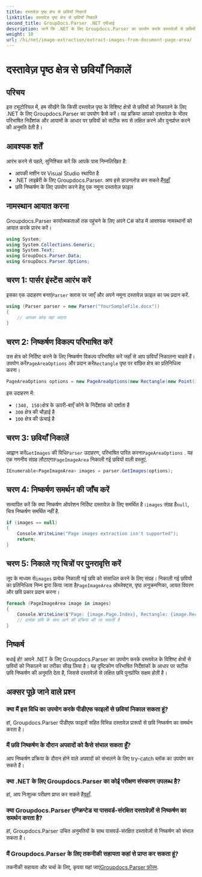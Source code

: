 ```yaml
---
title: दस्तावेज़ पृष्ठ क्षेत्र से छवियाँ निकालें
linktitle: दस्तावेज़ पृष्ठ क्षेत्र से छवियाँ निकालें
second_title: GroupDocs.Parser .NET एपीआई
description: जानें कि .NET के लिए Groupdocs.Parser का उपयोग करके दस्तावेज़ों से छवियों को सटीक रूप से कैसे निकाला जाए। सटीक छवि निष्कर्षण के लिए विशिष्ट क्षेत्रों को लक्षित करना सीखें।
weight: 10
url: /hi/net/image-extraction/extract-images-from-document-page-area/
---
```


# दस्तावेज़ पृष्ठ क्षेत्र से छवियाँ निकालें

## परिचय
इस ट्यूटोरियल में, हम सीखेंगे कि किसी दस्तावेज़ पृष्ठ के विशिष्ट क्षेत्रों से छवियों को निकालने के लिए .NET के लिए Groupdocs.Parser का उपयोग कैसे करें। यह प्रक्रिया आपको दस्तावेज़ के भीतर परिभाषित निर्देशांक और आयामों के आधार पर छवियों को सटीक रूप से लक्षित करने और पुनर्प्राप्त करने की अनुमति देती है।
## आवश्यक शर्तें
आरंभ करने से पहले, सुनिश्चित करें कि आपके पास निम्नलिखित हैं:
- आपकी मशीन पर Visual Studio स्थापित है
-  .NET लाइब्रेरी के लिए Groupdocs.Parser. आप इसे डाउनलोड कर सकते हैं[यहाँ](https://releases.groupdocs.com/parser/net/)
- छवि निष्कर्षण के लिए उपयोग करने हेतु एक नमूना दस्तावेज़ फ़ाइल
## नामस्थान आयात करना
Groupdocs.Parser कार्यात्मकताओं तक पहुंचने के लिए अपने C# कोड में आवश्यक नामस्थानों को आयात करके प्रारंभ करें।
```csharp
using System;
using System.Collections.Generic;
using System.Text;
using GroupDocs.Parser.Data;
using GroupDocs.Parser.Options;
```
## चरण 1: पार्सर इंस्टेंस आरंभ करें
 इसका एक उदाहरण बनाएं`Parser` क्लास पर जाएँ और अपने नमूना दस्तावेज़ फ़ाइल का पथ प्रदान करें.
```csharp
using (Parser parser = new Parser("YourSampleFile.docx"))
{
    // आपका कोड यहां जाएगा
}
```
## चरण 2: निष्कर्षण विकल्प परिभाषित करें
 उस क्षेत्र को निर्दिष्ट करने के लिए निष्कर्षण विकल्प परिभाषित करें जहाँ से आप छवियाँ निकालना चाहते हैं। उपयोग करें`PageAreaOptions` और प्रदान करें`Rectangle` पृष्ठ पर वांछित क्षेत्र का प्रतिनिधित्व करना।
```csharp
PageAreaOptions options = new PageAreaOptions(new Rectangle(new Point(340, 150), new Size(300, 100)));
```
इस उदाहरण में:
- `(340, 150)`क्षेत्र के ऊपरी-बाएँ कोने के निर्देशांक को दर्शाता है
- `300` क्षेत्र की चौड़ाई है
- `100` क्षेत्र की ऊंचाई है
## चरण 3: छवियाँ निकालें
 आह्वान करें`GetImages` की विधि`Parser` उदाहरण, परिभाषित पारित करना`PageAreaOptions` . यह एक गणनीय संग्रह लौटाएगा`PageImageArea` निकाली गई छवियों वाली वस्तुएं.
```csharp
IEnumerable<PageImageArea> images = parser.GetImages(options);
```
## चरण 4: निष्कर्षण समर्थन की जाँच करें
 सत्यापित करें कि क्या निष्कर्षण ऑपरेशन निर्दिष्ट दस्तावेज़ के लिए समर्थित है।`images` संग्रह है`null`, चित्र निष्कर्षण समर्थित नहीं है.
```csharp
if (images == null)
{
    Console.WriteLine("Page images extraction isn't supported");
    return;
}
```
## चरण 5: निकाले गए चित्रों पर पुनरावृत्ति करें
 लूप के माध्यम से`images` प्रत्येक निकाली गई छवि को संसाधित करने के लिए संग्रह। निकाली गई छवियों का प्रतिनिधित्व निम्न द्वारा किया जाता है`PageImageArea` ऑब्जेक्ट्स, पृष्ठ अनुक्रमणिका, आयत विवरण और छवि प्रकार प्रदान करना।
```csharp
foreach (PageImageArea image in images)
{
    Console.WriteLine($"Page: {image.Page.Index}, Rectangle: {image.Rectangle}, Type: {image.FileType}");
    // प्रत्येक छवि के साथ आगे की प्रक्रिया की जा सकती है
}
```
## निष्कर्ष
बधाई हो! आपने .NET के लिए Groupdocs.Parser का उपयोग करके दस्तावेज़ के विशिष्ट क्षेत्रों से छवियों को निकालने का तरीका सीख लिया है। यह दृष्टिकोण परिभाषित निर्देशांकों के आधार पर सटीक छवि निष्कर्षण की अनुमति देता है, जिससे दस्तावेज़ों से लक्षित छवि पुनर्प्राप्ति सक्षम होती है।

## अक्सर पूछे जाने वाले प्रश्न
### क्या मैं इस विधि का उपयोग करके पीडीएफ फाइलों से छवियां निकाल सकता हूं?
हां, Groupdocs.Parser पीडीएफ फाइलों सहित विभिन्न दस्तावेज़ प्रारूपों से छवि निष्कर्षण का समर्थन करता है।
### मैं छवि निष्कर्षण के दौरान अपवादों को कैसे संभाल सकता हूँ?
आप निष्कर्षण प्रक्रिया के दौरान होने वाले अपवादों को संभालने के लिए try-catch ब्लॉक का उपयोग कर सकते हैं।
### क्या .NET के लिए Groupdocs.Parser का कोई परीक्षण संस्करण उपलब्ध है?
 हां, आप निःशुल्क परीक्षण प्राप्त कर सकते हैं[यहाँ](https://releases.groupdocs.com/).
### क्या Groupdocs.Parser एन्क्रिप्टेड या पासवर्ड-संरक्षित दस्तावेज़ों से निष्कर्षण का समर्थन करता है?
हां, Groupdocs.Parser उचित अनुमतियों के साथ पासवर्ड-संरक्षित दस्तावेज़ों से निष्कर्षण को संभाल सकता है।
### मैं Groupdocs.Parser के लिए तकनीकी सहायता कहां से प्राप्त कर सकता हूं?
 तकनीकी सहायता और चर्चा के लिए, कृपया यहां जाएं[Groupdocs.Parser फ़ोरम](https://forum.groupdocs.com/c/parser/17).